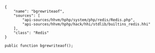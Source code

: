 ``` yamlmeta
{
    "name": "bgrewriteaof",
    "sources": [
        "api-sources/hhvm/hphp/system/php/redis/Redis.php",
        "api-sources/hhvm/hphp/hack/hhi/stdlib/builtins_redis.hhi"
    ],
    "class": "Redis"
}
```




``` Hack
public function bgrewriteaof();
```
<!-- HHAPIDOC -->
